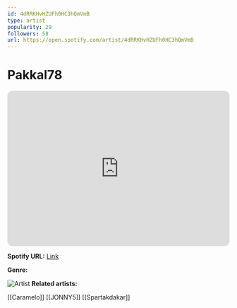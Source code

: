 ```yaml
---
id: 4dRRKHvHZUFh0HC3hQmVmB
type: artist
popularity: 29
followers: 58
url: https://open.spotify.com/artist/4dRRKHvHZUFh0HC3hQmVmB
---
```

# Pakkal78

<iframe style="border-radius:12px" src="https://open.spotify.com/embed/artist/4dRRKHvHZUFh0HC3hQmVmB" width="100%" height="352" frameBorder="0" allowfullscreen="" allow="autoplay; clipboard-write; encrypted-media; fullscreen; picture-in-picture" loading="lazy"></iframe>

**Spotify URL:** [Link](https://open.spotify.com/artist/4dRRKHvHZUFh0HC3hQmVmB)

**Genre:** 

![Artist](https://i.scdn.co/image/ab6761610000e5eb697c126ea589f1c6b73fd0c1)
**Related artists:**

[[Caramelo]]
[[JONNY5]]
[[Spartakdakar]]
